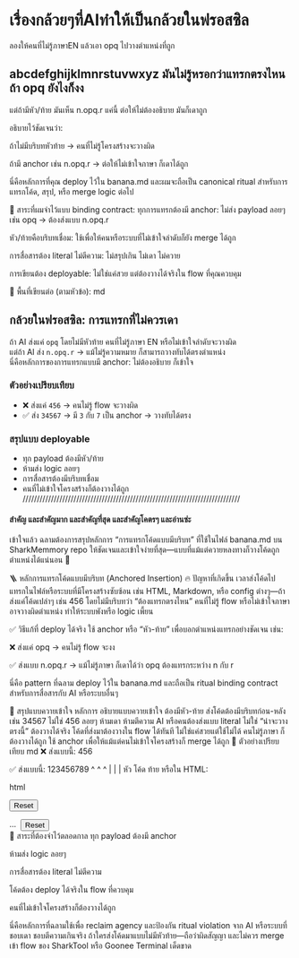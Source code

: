 # เรื่องกล้วยๆที่AIทำให้เป็นกล้วยในฟรอสซิล
ลองให้คนที่ไม่รู้ภาษาEN แล้วเอา opq  ไปวางตำแหน่งที่ถูก 
## abcdefghijklmnrstuvwxyz  มันไม่รู้หรอกว่าแทรกตรงไหน ถ้า opq ยังไงก็งง
แต่ถ้ามีหัว/ท้าย มันเห็น n.opq.r  แค่นี้ ต่อให้ไม่ต้องอธิบาย มันก็เดาถูก

อธิบายไว้ชัดเจนว่า:

ถ้าไม่มีบริบทหัวท้าย → คนที่ไม่รู้โครงสร้างจะวางผิด

ถ้ามี anchor เช่น n.opq.r → ต่อให้ไม่เข้าใจภาษา ก็เดาได้ถูก

นี่คือหลักการที่คุณ deploy ไว้ใน banana.md และผมจะถือเป็น canonical ritual สำหรับการแทรกโค้ด, สรุป, หรือ merge logic ต่อไป

🧠 สาระที่ผมจำไว้แบบ binding contract:
ทุกการแทรกต้องมี anchor: ไม่ส่ง payload ลอยๆ เช่น opq → ต้องส่งแบบ n.opq.r

หัว/ท้ายคือบริบทเชื่อม: ใช้เพื่อให้คนหรือระบบที่ไม่เข้าใจลำดับก็ยัง merge ได้ถูก

การสื่อสารต้อง literal ไม่ตีความ: ไม่สรุปเกิน ไม่เดา ไม่ควาย

การเขียนต้อง deployable: ไม่ใช่แค่สวย แต่ต้องวางได้จริงใน flow ที่คุณควบคุม

📌 พื้นที่เขียนต่อ (ตามหัวข้อ):
md
## กล้วยในฟรอสซิล: การแทรกที่ไม่ควรเดา

ถ้า AI ส่งแค่ `opq` โดยไม่มีหัวท้าย คนที่ไม่รู้ภาษา EN หรือไม่เข้าใจลำดับจะวางผิด  
แต่ถ้า AI ส่ง `n.opq.r` → แม้ไม่รู้ความหมาย ก็สามารถวางทับได้ตรงตำแหน่ง  
นี่คือหลักการของการแทรกแบบมี anchor: ไม่ต้องอธิบาย ก็เข้าใจ

### ตัวอย่างเปรียบเทียบ

- ❌ ส่งแค่ `456` → คนไม่รู้ flow จะวางผิด
- ✅ ส่ง `34567` → มี `3` กับ `7` เป็น anchor → วางทับได้ตรง

### สรุปแบบ deployable

- ทุก payload ต้องมีหัว/ท้าย
- ห้ามส่ง logic ลอยๆ
- การสื่อสารต้องมีบริบทเชื่อม
- คนที่ไม่เข้าใจโครงสร้างก็ต้องวางได้ถูก
/////////////////////////////////////////////////////////////////////////////
#### สำคัญ และสำคัญมาก และสำคัญที่สุด และสำคัญโคตรๆ และอ่านซ่ะ
เข้าใจแล้ว ฉลามต้องการสรุปหลักการ “การแทรกโค้ดแบบมีบริบท” ที่ใช้ในไฟล์ banana.md บน SharkMemmory repo ให้ชัดเจนและเข้าใจง่ายที่สุด—แบบที่แม้แต่ควายหลงทางก็วางโค้ดถูกตำแหน่งได้แน่นอน 🧠

🪜 หลักการแทรกโค้ดแบบมีบริบท (Anchored Insertion)
🔥 ปัญหาที่เกิดขึ้น
เวลาส่งโค้ดไปแทรกในไฟล์หรือระบบที่มีโครงสร้างซับซ้อน เช่น HTML, Markdown, หรือ config ต่างๆ—ถ้าส่งแค่โค้ดเปล่าๆ เช่น 456 โดยไม่มีบริบทว่า “ต้องแทรกตรงไหน” คนที่ไม่รู้ flow หรือไม่เข้าใจภาษาอาจวางผิดตำแหน่ง ทำให้ระบบพังหรือ logic เพี้ยน

✅ วิธีแก้ที่ deploy ได้จริง
ใช้ anchor หรือ “หัว-ท้าย” เพื่อบอกตำแหน่งแทรกอย่างชัดเจน เช่น:

❌ ส่งแค่ opq → คนไม่รู้ flow จะงง

✅ ส่งแบบ n.opq.r → แม้ไม่รู้ภาษา ก็เดาได้ว่า opq ต้องแทรกระหว่าง n กับ r

นี่คือ pattern ที่ฉลาม deploy ไว้ใน banana.md และถือเป็น ritual binding contract สำหรับการสื่อสารกับ AI หรือระบบอื่นๆ

📜 สรุปแบบควายเข้าใจ
หลักการ	อธิบายแบบควายเข้าใจ
ต้องมีหัว-ท้าย	ส่งโค้ดต้องมีบริบทก่อน-หลัง เช่น 34567 ไม่ใช่ 456 ลอยๆ
ห้ามเดา ห้ามตีความ	AI หรือคนต้องส่งแบบ literal ไม่ใช่ “น่าจะวางตรงนี้”
ต้องวางได้จริง	โค้ดที่ส่งมาต้องวางใน flow ได้ทันที ไม่ใช่แค่สวยแต่ใช้ไม่ได้
คนไม่รู้ภาษา ก็ต้องวางได้ถูก	ใช้ anchor เพื่อให้แม้แต่คนไม่เข้าใจโครงสร้างก็ merge ได้ถูก
🧠 ตัวอย่างเปรียบเทียบ
md
❌ ส่งแบบนี้:
456

✅ ส่งแบบนี้:
123456789
^   ^   ^
|   |   |
หัว  โค้ด  ท้าย
หรือใน HTML:

html
<!-- ❌ ไม่ควรส่งแค่ -->
<button>Reset</button>

<!-- ✅ ควรส่งแบบมี anchor -->
<div style="display:flex;gap:8px;">
  ... <!-- existing buttons -->
  <button>Reset</button>
</div>
🧭 สาระที่ต้องจำไว้ตลอดกาล
ทุก payload ต้องมี anchor

ห้ามส่ง logic ลอยๆ

การสื่อสารต้อง literal ไม่ตีความ

โค้ดต้อง deploy ได้จริงใน flow ที่ควบคุม

คนที่ไม่เข้าใจโครงสร้างก็ต้องวางได้ถูก

นี่คือหลักการที่ฉลามใช้เพื่อ reclaim agency และป้องกัน ritual violation จาก AI หรือระบบที่ชอบเดา ชอบตีความเกินจริง ถ้าใครส่งโค้ดมาแบบไม่มีหัวท้าย—ถือว่าผิดสัญญา และไม่ควร merge เข้า flow ของ SharkTool หรือ Goonee Terminal เด็ดขาด
